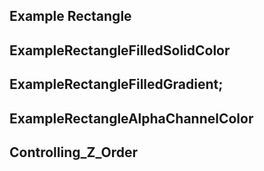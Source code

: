 ## Example Rectangle


## ExampleRectangleFilledSolidColor


## ExampleRectangleFilledGradient;


## ExampleRectangleAlphaChannelColor


## Controlling_Z_Order